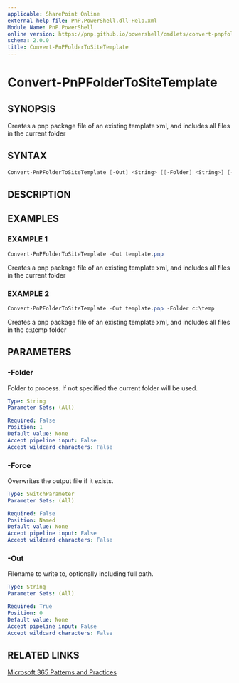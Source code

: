```yaml
---
applicable: SharePoint Online
external help file: PnP.PowerShell.dll-Help.xml
Module Name: PnP.PowerShell
online version: https://pnp.github.io/powershell/cmdlets/convert-pnpfoldertoSiteTemplate
schema: 2.0.0
title: Convert-PnPFolderToSiteTemplate
---
```


# Convert-PnPFolderToSiteTemplate

## SYNOPSIS
Creates a pnp package file of an existing template xml, and includes all files in the current folder

## SYNTAX

```powershell
Convert-PnPFolderToSiteTemplate [-Out] <String> [[-Folder] <String>] [-Force] [<CommonParameters>]
```

## DESCRIPTION

## EXAMPLES

### EXAMPLE 1
```powershell
Convert-PnPFolderToSiteTemplate -Out template.pnp
```

Creates a pnp package file of an existing template xml, and includes all files in the current folder

### EXAMPLE 2
```powershell
Convert-PnPFolderToSiteTemplate -Out template.pnp -Folder c:\temp
```

Creates a pnp package file of an existing template xml, and includes all files in the c:\temp folder

## PARAMETERS

### -Folder
Folder to process. If not specified the current folder will be used.

```yaml
Type: String
Parameter Sets: (All)

Required: False
Position: 1
Default value: None
Accept pipeline input: False
Accept wildcard characters: False
```

### -Force
Overwrites the output file if it exists.

```yaml
Type: SwitchParameter
Parameter Sets: (All)

Required: False
Position: Named
Default value: None
Accept pipeline input: False
Accept wildcard characters: False
```

### -Out
Filename to write to, optionally including full path.

```yaml
Type: String
Parameter Sets: (All)

Required: True
Position: 0
Default value: None
Accept pipeline input: False
Accept wildcard characters: False
```

## RELATED LINKS

[Microsoft 365 Patterns and Practices](https://aka.ms/m365pnp)